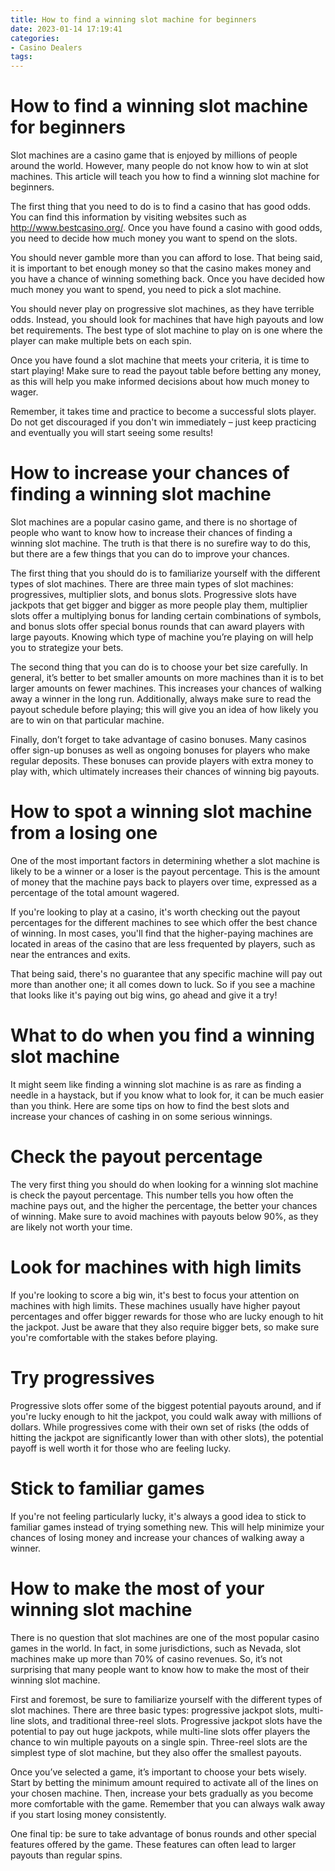 ```yaml
---
title: How to find a winning slot machine for beginners 
date: 2023-01-14 17:19:41
categories:
- Casino Dealers
tags:
---
```



#  How to find a winning slot machine for beginners 

Slot machines are a casino game that is enjoyed by millions of people around the world. However, many people do not know how to win at slot machines. This article will teach you how to find a winning slot machine for beginners.

The first thing that you need to do is to find a casino that has good odds. You can find this information by visiting websites such as http://www.bestcasino.org/. Once you have found a casino with good odds, you need to decide how much money you want to spend on the slots.

You should never gamble more than you can afford to lose. That being said, it is important to bet enough money so that the casino makes money and you have a chance of winning something back. Once you have decided how much money you want to spend, you need to pick a slot machine.

You should never play on progressive slot machines, as they have terrible odds. Instead, you should look for machines that have high payouts and low bet requirements. The best type of slot machine to play on is one where the player can make multiple bets on each spin.

Once you have found a slot machine that meets your criteria, it is time to start playing! Make sure to read the payout table before betting any money, as this will help you make informed decisions about how much money to wager.

Remember, it takes time and practice to become a successful slots player. Do not get discouraged if you don't win immediately – just keep practicing and eventually you will start seeing some results!

#  How to increase your chances of finding a winning slot machine 

Slot machines are a popular casino game, and there is no shortage of people who want to know how to increase their chances of finding a winning slot machine. The truth is that there is no surefire way to do this, but there are a few things that you can do to improve your chances.

The first thing that you should do is to familiarize yourself with the different types of slot machines. There are three main types of slot machines: progressives, multiplier slots, and bonus slots. Progressive slots have jackpots that get bigger and bigger as more people play them, multiplier slots offer a multiplying bonus for landing certain combinations of symbols, and bonus slots offer special bonus rounds that can award players with large payouts. Knowing which type of machine you’re playing on will help you to strategize your bets.

The second thing that you can do is to choose your bet size carefully. In general, it’s better to bet smaller amounts on more machines than it is to bet larger amounts on fewer machines. This increases your chances of walking away a winner in the long run. Additionally, always make sure to read the payout schedule before playing; this will give you an idea of how likely you are to win on that particular machine.

Finally, don’t forget to take advantage of casino bonuses. Many casinos offer sign-up bonuses as well as ongoing bonuses for players who make regular deposits. These bonuses can provide players with extra money to play with, which ultimately increases their chances of winning big payouts.

#  How to spot a winning slot machine from a losing one 

One of the most important factors in determining whether a slot machine is likely to be a winner or a loser is the payout percentage. This is the amount of money that the machine pays back to players over time, expressed as a percentage of the total amount wagered.

If you're looking to play at a casino, it's worth checking out the payout percentages for the different machines to see which offer the best chance of winning. In most cases, you'll find that the higher-paying machines are located in areas of the casino that are less frequented by players, such as near the entrances and exits.

That being said, there's no guarantee that any specific machine will pay out more than another one; it all comes down to luck. So if you see a machine that looks like it's paying out big wins, go ahead and give it a try!

#  What to do when you find a winning slot machine 

It might seem like finding a winning slot machine is as rare as finding a needle in a haystack, but if you know what to look for, it can be much easier than you think. Here are some tips on how to find the best slots and increase your chances of cashing in on some serious winnings.

# Check the payout percentage 
The very first thing you should do when looking for a winning slot machine is check the payout percentage. This number tells you how often the machine pays out, and the higher the percentage, the better your chances of winning. Make sure to avoid machines with payouts below 90%, as they are likely not worth your time.

# Look for machines with high limits 
If you're looking to score a big win, it's best to focus your attention on machines with high limits. These machines usually have higher payout percentages and offer bigger rewards for those who are lucky enough to hit the jackpot. Just be aware that they also require bigger bets, so make sure you're comfortable with the stakes before playing.

# Try progressives 
Progressive slots offer some of the biggest potential payouts around, and if you're lucky enough to hit the jackpot, you could walk away with millions of dollars. While progressives come with their own set of risks (the odds of hitting the jackpot are significantly lower than with other slots), the potential payoff is well worth it for those who are feeling lucky.

# Stick to familiar games 
If you're not feeling particularly lucky, it's always a good idea to stick to familiar games instead of trying something new. This will help minimize your chances of losing money and increase your chances of walking away a winner.

#  How to make the most of your winning slot machine

There is no question that slot machines are one of the most popular casino games in the world. In fact, in some jurisdictions, such as Nevada, slot machines make up more than 70% of casino revenues. So, it’s not surprising that many people want to know how to make the most of their winning slot machine.

First and foremost, be sure to familiarize yourself with the different types of slot machines. There are three basic types: progressive jackpot slots, multi-line slots, and traditional three-reel slots. Progressive jackpot slots have the potential to pay out huge jackpots, while multi-line slots offer players the chance to win multiple payouts on a single spin. Three-reel slots are the simplest type of slot machine, but they also offer the smallest payouts.

Once you’ve selected a game, it’s important to choose your bets wisely. Start by betting the minimum amount required to activate all of the lines on your chosen machine. Then, increase your bets gradually as you become more comfortable with the game. Remember that you can always walk away if you start losing money consistently.

One final tip: be sure to take advantage of bonus rounds and other special features offered by the game. These features can often lead to larger payouts than regular spins.